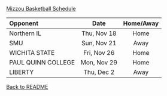 [Mizzou Basketball Schedule](https://mutigers.com/sports/mens-basketball/schedule/2021-22)

| Opponent       | Date           | Home/Away  |
| :------------- |:-------------:| :-----:|
| Northern IL      | Thu, Nov 18 | Home |
| SMU      | Sun, Nov 21      |   Away |
| WICHITA STATE | Fri, Nov 26      |    Home |
|PAUL QUINN COLLEGE|Mon, Nov 29|Home|
|LIBERTY|Thu, Dec 2|Away



[Back to README](README.md)
